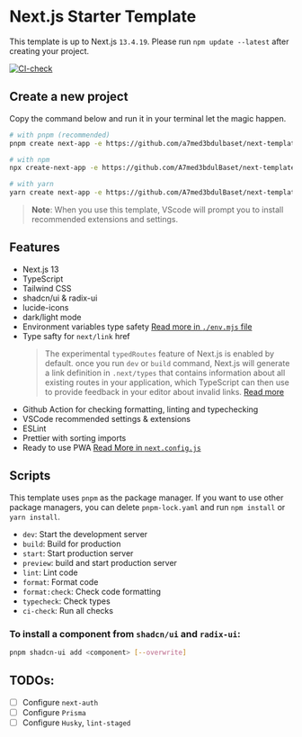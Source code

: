 # Next.js Starter Template

This template is up to Next.js `13.4.19`. Please run `npm update --latest` after creating your project.

[![CI-check](https://github.com/A7med3bdulBaset/next-template/actions/workflows/CI.yml/badge.svg)](https://github.com/A7med3bdulBaset/next-template/actions/workflows/CI.yml)

## Create a new project

Copy the command below and run it in your terminal let the magic happen.

```bash
# with pnpm (recommended)
pnpm create next-app -e https://github.com/a7med3bdulbaset/next-template my-app

# with npm
npx create-next-app -e https://github.com/A7med3bdulBaset/next-template my-app

# with yarn
yarn create next-app -e https://github.com/A7med3bdulBaset/next-template my-app
```

> **Note**: When you use this template, VScode will prompt you to install recommended extensions and settings.

## Features

- Next.js 13
- TypeScript
- Tailwind CSS
- shadcn/ui & radix-ui
- lucide-icons
- dark/light mode
- Environment variables type safety [Read more in `./env.mjs` file](./env.mjs)
- Type safty for `next/link` href
  > The experimental `typedRoutes` feature of Next.js is enabled by default. once you run `dev` or `build` command, Next.js will generate a link definition in `.next/types` that contains information about all existing routes in your application, which TypeScript can then use to provide feedback in your editor about invalid links. [Read more](https://nextjs.org/docs/app/building-your-application/configuring/typescript#statically-typed-links)
- Github Action for checking formatting, linting and typechecking
- VSCode recommended settings & extensions
- ESLint
- Prettier with sorting imports
- Ready to use PWA [Read More in `next.config.js`](./next.config.js)

## Scripts

This template uses `pnpm` as the package manager. If you want to use other package managers, you can delete `pnpm-lock.yaml` and run `npm install` or `yarn install`.

- `dev`: Start the development server
- `build`: Build for production
- `start`: Start production server
- `preview`: build and start production server
- `lint`: Lint code
- `format`: Format code
- `format:check`: Check code formatting
- `typecheck`: Check types
- `ci-check`: Run all checks

### To install a component from `shadcn/ui` and `radix-ui`:

```sh
pnpm shadcn-ui add <component> [--overwrite]
```

## TODOs:

- [ ] Configure `next-auth`
- [ ] Configure `Prisma`
- [ ] Configure `Husky`, `lint-staged`
